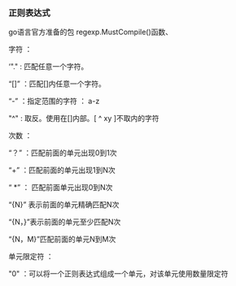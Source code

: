 ### 正则表达式

go语言官方准备的包 regexp.MustCompile()函数、

字符 ：

‘"." : 匹配任意一个字符。

“[]” ：匹配[]内任意一个字符。

“-” ：指定范围的字符 ： a-z

"^" : 取反。使用在[]内部。[ ^ xy ]不取内的字符

次数 ：

“？” ：匹配前面的单元出现0到1次

“+”   ：匹配前面的单元出现1到N次

“ *” ： 匹配前面单元出现0到N次

“{N}” 表示前面的单元精确匹配N次

“{N，}”表示前面的单元至少匹配N次

“{N，M}”匹配前面的单元N到M次

单元限定符 ：

"0" ：可以将一个正则表达式组成一个单元，对该单元使用数量限定符

